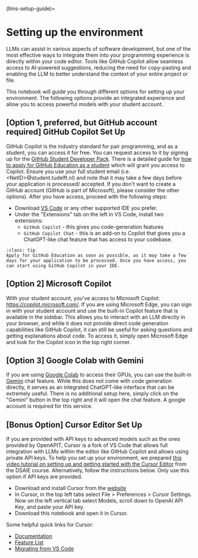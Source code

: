 (llms-setup-guide)=
# Setting up the environment

LLMs can assist in various aspects of software development, but one of the most effective ways to integrate them into your programming experience is directly within your code editor. Tools like GitHub Copilot allow seamless access to AI-powered suggestions, reducing the need for copy-pasting and enabling the LLM to better understand the context of your entire project or file.

This notebook will guide you through different options for setting up your environment. The following options provide an integrated experience and allow you to access powerful models with your student account.  

## [Option 1, preferred, but GitHub account required] GitHub Copilot Set Up
GitHub Copilot is the industry standard for pair programming, and as a student, you can access it for free. You can request access to it by signing up for the [GitHub Student Developer Pack](https://education.github.com/pack). There is a detailed guide for [how to apply for GitHub Education as a student](https://docs.github.com/en/education/explore-the-benefits-of-teaching-and-learning-with-github-education/github-education-for-students/apply-to-github-education-as-a-student) which will grant you access to Copilot. Ensure you use your full student email (i.e. \<NetID>@student.tudelft.nl) and note that it may take a few days before your application is processed/ accepted. If you don't want to create a GitHub account (GitHub is part of Microsoft), please consider the other options). After you have access, proceed with the following steps:
* Download [VS Code](https://code.visualstudio.com/download) or any other supported IDE you prefer.
* Under the "Extensions" tab on the left in VS Code, install two extensions:
    * `GitHub Copilot` - this gives you code-generation features
    * `GitHub Copilot Chat` - this is an add-on to Copilot that gives you a ChatGPT-like chat feature that has access to your codebase.

```{admonition} Tip    
:class: tip    
Apply for GitHub Education as soon as possible, as it may take a few days for your application to be processed. Once you have access, you can start using GitHub Copilot in your IDE.
``` 

## [Option 2] Microsoft Copilot
With your student account, you've access to Microsoft Copilot: https://copilot.microsoft.com/. If you are using Microsoft Edge, you can sign in with your student account and use the built-in Copilot feature that is available in the sidebar. This allows you to interact with an LLM directly in your browser, and while it does not provide direct code generation capabilities like GitHub Copilot, it can still be useful for asking questions and getting explanations about code. To access it, simply open Microsoft Edge and look for the Copilot icon in the top right corner.


## [Option 3] Google Colab with Gemini
If you are using [Google Colab](https://colab.research.google.com/) to access their GPUs, you can use the built-in [Gemini](https://ai.google.dev/) chat feature. While this does not come with code generation directly, it serves as an integrated ChatGPT-like interface that can be extremely useful. There is no additional setup here, simply click on the "Gemini" button in the top right and it will open the chat feature. A google account is required for this service.

## [Bonus Option] Cursor Editor Set Up
If you are provided with API keys to advanced models such as the ones provided by OpenAPIT, Cursor is a fork of VS Code that allows full integration with LLMs within the editor like GitHub Copilot and allows using private API keys. To help you set up your environment, we prepared [this video tutorial on setting up and getting started with the Cursor Editor](https://youtu.be/PjFaeqnCgLs) from the DSAIE course. Alternatively, follow the instructions below. Only use this option if API keys are provided.
* Download and install Cursor from the [website](https://www.cursor.com/)
* In Cursor, in the top left tabs select File > Preferences > Cursor Settings. Now on the left vertical tab select Models, scroll down to OpenAI API Key, and paste your API key.
* Download this notebook and open it in Cursor.

Some helpful quick links for Cursor:
* [Documentation](https://docs.cursor.com/chat/overview)
* [Feature List](https://www.cursor.com/features)
* [Migrating from VS Code](https://docs.cursor.com/get-started/migrate-from-vscode)
